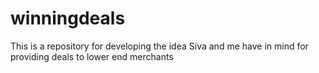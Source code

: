 winningdeals
============

This is a repository for developing the idea Siva and me have in mind for providing deals to lower end merchants

